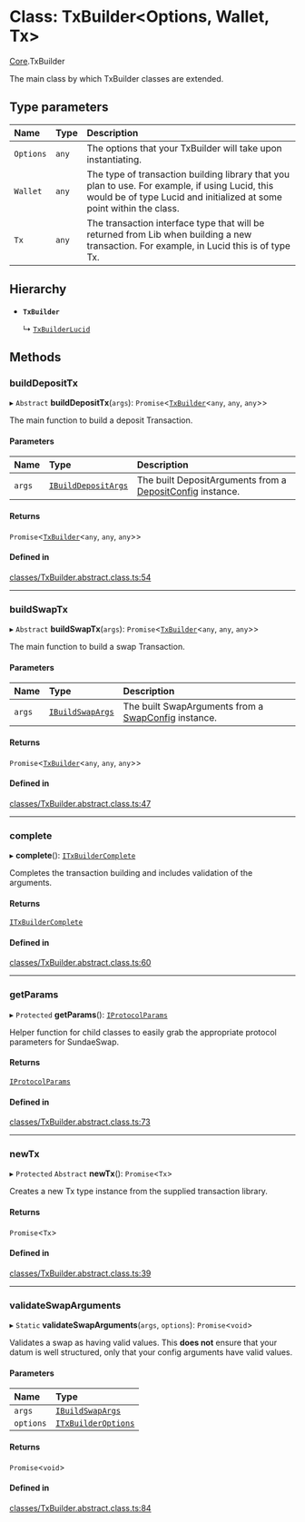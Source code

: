# Class: TxBuilder<Options, Wallet, Tx\>

[Core](../modules/Core.md).TxBuilder

The main class by which TxBuilder classes are extended.

## Type parameters

| Name | Type | Description |
| :------ | :------ | :------ |
| `Options` | `any` | The options that your TxBuilder will take upon instantiating. |
| `Wallet` | `any` | The type of transaction building library that you plan to use. For example, if using Lucid, this would be of type Lucid and initialized at some point within the class. |
| `Tx` | `any` | The transaction interface type that will be returned from Lib when building a new transaction. For example, in Lucid this is of type Tx. |

## Hierarchy

- **`TxBuilder`**

  ↳ [`TxBuilderLucid`](Extensions.TxBuilderLucid.md)

## Methods

### buildDepositTx

▸ `Abstract` **buildDepositTx**(`args`): `Promise`<[`TxBuilder`](Core.TxBuilder.md)<`any`, `any`, `any`\>\>

The main function to build a deposit Transaction.

#### Parameters

| Name | Type | Description |
| :------ | :------ | :------ |
| `args` | [`IBuildDepositArgs`](../interfaces/Core.IBuildDepositArgs.md) | The built DepositArguments from a [DepositConfig](Core.DepositConfig.md) instance. |

#### Returns

`Promise`<[`TxBuilder`](Core.TxBuilder.md)<`any`, `any`, `any`\>\>

#### Defined in

[classes/TxBuilder.abstract.class.ts:54](https://github.com/SundaeSwap-finance/sundae-sdk/blob/main/packages/core/src/classes/TxBuilder.abstract.class.ts#L54)

___

### buildSwapTx

▸ `Abstract` **buildSwapTx**(`args`): `Promise`<[`TxBuilder`](Core.TxBuilder.md)<`any`, `any`, `any`\>\>

The main function to build a swap Transaction.

#### Parameters

| Name | Type | Description |
| :------ | :------ | :------ |
| `args` | [`IBuildSwapArgs`](../interfaces/Core.IBuildSwapArgs.md) | The built SwapArguments from a [SwapConfig](Core.SwapConfig.md) instance. |

#### Returns

`Promise`<[`TxBuilder`](Core.TxBuilder.md)<`any`, `any`, `any`\>\>

#### Defined in

[classes/TxBuilder.abstract.class.ts:47](https://github.com/SundaeSwap-finance/sundae-sdk/blob/main/packages/core/src/classes/TxBuilder.abstract.class.ts#L47)

___

### complete

▸ **complete**(): [`ITxBuilderComplete`](../interfaces/Core.ITxBuilderComplete.md)

Completes the transaction building and includes validation of the arguments.

#### Returns

[`ITxBuilderComplete`](../interfaces/Core.ITxBuilderComplete.md)

#### Defined in

[classes/TxBuilder.abstract.class.ts:60](https://github.com/SundaeSwap-finance/sundae-sdk/blob/main/packages/core/src/classes/TxBuilder.abstract.class.ts#L60)

___

### getParams

▸ `Protected` **getParams**(): [`IProtocolParams`](../interfaces/Core.IProtocolParams.md)

Helper function for child classes to easily grab the appropriate protocol parameters for SundaeSwap.

#### Returns

[`IProtocolParams`](../interfaces/Core.IProtocolParams.md)

#### Defined in

[classes/TxBuilder.abstract.class.ts:73](https://github.com/SundaeSwap-finance/sundae-sdk/blob/main/packages/core/src/classes/TxBuilder.abstract.class.ts#L73)

___

### newTx

▸ `Protected` `Abstract` **newTx**(): `Promise`<`Tx`\>

Creates a new Tx type instance from the supplied transaction library.

#### Returns

`Promise`<`Tx`\>

#### Defined in

[classes/TxBuilder.abstract.class.ts:39](https://github.com/SundaeSwap-finance/sundae-sdk/blob/main/packages/core/src/classes/TxBuilder.abstract.class.ts#L39)

___

### validateSwapArguments

▸ `Static` **validateSwapArguments**(`args`, `options`): `Promise`<`void`\>

Validates a swap as having valid values. This **does not** ensure
that your datum is well structured, only that your config arguments have valid values.

#### Parameters

| Name | Type |
| :------ | :------ |
| `args` | [`IBuildSwapArgs`](../interfaces/Core.IBuildSwapArgs.md) |
| `options` | [`ITxBuilderOptions`](../interfaces/Core.ITxBuilderOptions.md) |

#### Returns

`Promise`<`void`\>

#### Defined in

[classes/TxBuilder.abstract.class.ts:84](https://github.com/SundaeSwap-finance/sundae-sdk/blob/main/packages/core/src/classes/TxBuilder.abstract.class.ts#L84)
